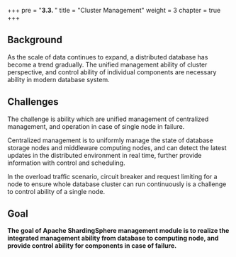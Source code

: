 +++
pre = "<b>3.3. </b>"
title = "Cluster Management"
weight = 3
chapter = true
+++

## Background

As the scale of data continues to expand, a distributed database has become a trend gradually.
The unified management ability of cluster perspective, and control ability of individual components are necessary ability in modern database system.

## Challenges

The challenge is ability which are unified management of centralized management, and  operation in case of single node in failure.

Centralized management is to uniformly manage the state of database storage nodes and middleware computing nodes, 
and can detect the latest updates in the distributed environment in real time, further provide information with control and scheduling.

In the overload traffic scenario, circuit breaker and request limiting for a node to ensure whole database cluster can run continuously is a challenge to control ability of a single node.

## Goal

**The goal of Apache ShardingSphere management module is to realize the integrated management ability from database to computing node, and provide control ability for components in case of failure.**
